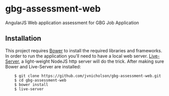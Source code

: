# gbg-assessment-web

AngularJS Web application assessment for GBG Job Application

## Installation

This project requires [Bower](http://bower.io) to install the required libraries and frameworks.
In order to run the application you'll need to have a local web server. [Live-Server](https://www.npmjs.com/package/live-server), a light-weight NodeJS http server
 will do the trick. After making sure Bower and Live-Server are installed:
 
 ```
     $ git clone https://github.com/jvnicholson/gbg-assessment-web.git
     $ cd gbg-assessment-web
     $ bower install
     $ live-server
 ```
